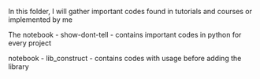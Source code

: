 In this folder, I will gather important codes found in tutorials and courses or implemented by me

The notebook - show-dont-tell - contains important codes in python for every project

notebook - lib_construct - contains codes with usage before adding the library
